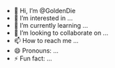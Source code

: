 - 👋 Hi, I’m @GoldenDie
- 👀 I’m interested in ...
- 🌱 I’m currently learning ...
- 💞️ I’m looking to collaborate on ...
- 📫 How to reach me ...
- 😄 Pronouns: ...
- ⚡ Fun fact: ...

<!---
GoldenDie/GoldenDie is a ✨ special ✨ repository because its `README.md` (this file) appears on your GitHub profile.
You can click the Preview link to take a look at your changes.
--->
